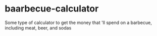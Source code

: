 # baarbecue-calculator
Some type of calculator to get the money that 'll spend on a barbecue, including meat, beer, and sodas 
